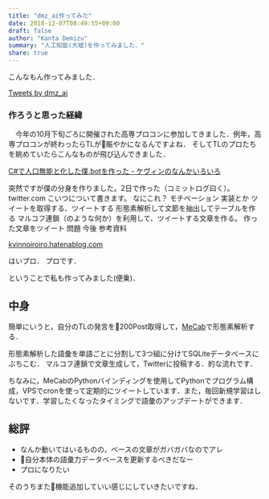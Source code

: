 ```yaml
---
title: "dmz_ai作ってみた"
date: 2018-12-07T08:49:55+09:00
draft: false
author: "Kanta Demizu"
summary: "人工知能(大嘘)を作ってみました．"
share: true
---
```

こんなもん作ってみました．

<a class="twitter-timeline" width=60% height="400px" href="https://twitter.com/dmz_ai?ref_src=twsrc%5Etfw">Tweets by dmz_ai</a> <script async src="https://platform.twitter.com/widgets.js" charset="utf-8"></script>

### 作ろうと思った経緯

　今年の10月下旬ごろに開催された高専プロコンに参加してきました．例年，高専プロコンが終わったらTLが賑やかになるんですよね．
そしてTLのプロたちを眺めていたらこんなものが飛び込んできました．
<div class="blogCard"><div class="blogCardCont"><div class="blogCardTxt"><p class="blogCardTitle"><a href="http://kvinnoiroiro.hatenablog.com/entry/2018/11/04/221920">C#で人口無能と化した僕.botを作った - ケヴィンのなんかいろいろ</a></p><p>突然ですが僕の分身を作りました。2日で作った（コミットログ曰く）。 twitter.com こいつについて書きます。 なにこれ？ モチベーション 実装とか ツイートを取得する、ツイートする 形態素解析して文節を抽出してテーブルを作る マルコフ連鎖（のような何か）を利用して、ツイートする文章を作る。 作った文章をツイート 問題 今後 参考資料</p></div><div class="blogCardImg"><div class="blogCardImg__wrap"><a href="http://kvinnoiroiro.hatenablog.com/entry/2018/11/04/221920"><img src="https://cdn.blog.st-hatena.com/images/theme/og-image-1500.png" alt=""></a></div></div></div><div class="blogCardFooter"><a href="http://kvinnoiroiro.hatenablog.com/entry/2018/11/04/221920"><img src="//www.google.com/s2/favicons?domain=http://kvinnoiroiro.hatenablog.com/entry/2018/11/04/221920" alt="">kvinnoiroiro.hatenablog.com</a></div></div>

はいプロ．
プロです．

ということで私も作ってみました(便乗)．

## 中身
簡単にいうと，自分のTLの発言を200Post取得して，[MeCab](http://taku910.github.io/mecab/)で形態素解析する．

形態素解析した語彙を単語ごとに分割して3つ組に分けてSQLiteデータベースにぶちこむ．
マルコフ連鎖で文章生成して，Twitterに投稿する．的な流れです．

ちなみに，MeCabのPythonバインディングを使用してPythonでプログラム構成，VPSでcronを使って定期的にツイートしています．また，毎回新規学習はしないです．学習したくなったタイミングで語彙のアップデートができます．

## 総評
- なんか動いてはいるものの，ベースの文章がガバガバなのでアレ
- 自分本体の語彙力データベースを更新するべきだなー
- プロになりたい

そのうちまた機能追加していい感じにしていきたいですね．